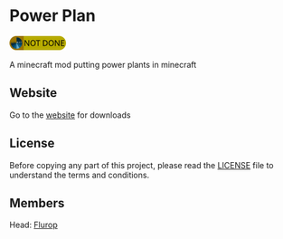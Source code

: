 # Power Plan

[<img alt="Status" src="https://raw.githubusercontent.com/Orbinuity/.github/main/status/not_done.png" width="100" height="25">](https://orbinuity.github.io/Orbinuity/statusIcons.html)

A minecraft mod putting power plants in minecraft

## Website

Go to the [website](https://orbinuity.github.io/PowerPlan) for downloads

## License

Before copying any part of this project, please read the [LICENSE](./LICENSE) file to understand the terms and conditions.

## Members

Head: [Flurop](https://github.com/Flurop)